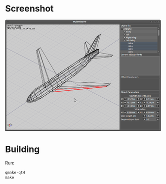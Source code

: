 # Screenshot

<img alt="Author's screenshot" src="shot1.png" />

# Building
  
Run:
```
qmake-qt4
make
```
